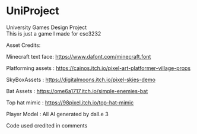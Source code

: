 # UniProject
 University Games Design Project<br>
This is just a game I made for csc3232


Asset Credits: 

Minecraft text face: https://www.dafont.com/minecraft.font 

Platforming assets : https://cainos.itch.io/pixel-art-platformer-village-props

SkyBoxAssets : https://digitalmoons.itch.io/pixel-skies-demo

Bat Assets : https://ome6a1717.itch.io/simple-enemies-bat

Top hat mimic : https://98pixel.itch.io/top-hat-mimic

Player Model : All AI generated by dall.e 3

Code used credited in comments 

